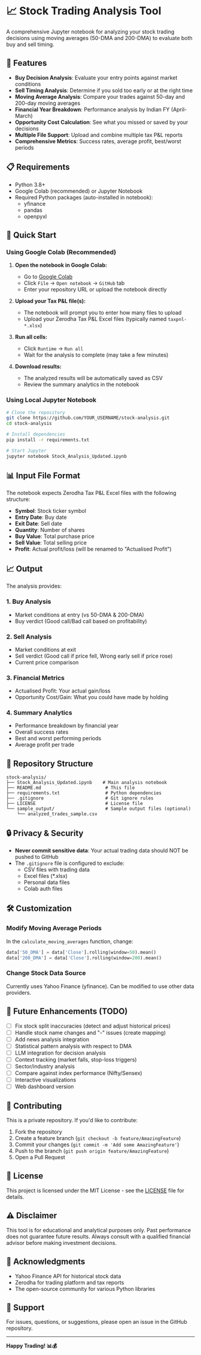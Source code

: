 # 📈 Stock Trading Analysis Tool

A comprehensive Jupyter notebook for analyzing your stock trading decisions using moving averages (50-DMA and 200-DMA) to evaluate both buy and sell timing.

## 🎯 Features

- **Buy Decision Analysis**: Evaluate your entry points against market conditions
- **Sell Timing Analysis**: Determine if you sold too early or at the right time
- **Moving Average Analysis**: Compare your trades against 50-day and 200-day moving averages
- **Financial Year Breakdown**: Performance analysis by Indian FY (April-March)
- **Opportunity Cost Calculation**: See what you missed or saved by your decisions
- **Multiple File Support**: Upload and combine multiple tax P&L reports
- **Comprehensive Metrics**: Success rates, average profit, best/worst periods

## 📋 Requirements

- Python 3.8+
- Google Colab (recommended) or Jupyter Notebook
- Required Python packages (auto-installed in notebook):
  - yfinance
  - pandas
  - openpyxl

## 🚀 Quick Start

### Using Google Colab (Recommended)

1. **Open the notebook in Google Colab:**
   - Go to [Google Colab](https://colab.research.google.com/)
   - Click `File` → `Open notebook` → `GitHub` tab
   - Enter your repository URL or upload the notebook directly

2. **Upload your Tax P&L file(s):**
   - The notebook will prompt you to enter how many files to upload
   - Upload your Zerodha Tax P&L Excel files (typically named `taxpnl-*.xlsx`)

3. **Run all cells:**
   - Click `Runtime` → `Run all`
   - Wait for the analysis to complete (may take a few minutes)

4. **Download results:**
   - The analyzed results will be automatically saved as CSV
   - Review the summary analytics in the notebook

### Using Local Jupyter Notebook

```bash
# Clone the repository
git clone https://github.com/YOUR_USERNAME/stock-analysis.git
cd stock-analysis

# Install dependencies
pip install -r requirements.txt

# Start Jupyter
jupyter notebook Stock_Analysis_Updated.ipynb
```

## 📊 Input File Format

The notebook expects Zerodha Tax P&L Excel files with the following structure:
- **Symbol**: Stock ticker symbol
- **Entry Date**: Buy date
- **Exit Date**: Sell date
- **Quantity**: Number of shares
- **Buy Value**: Total purchase price
- **Sell Value**: Total selling price
- **Profit**: Actual profit/loss (will be renamed to "Actualised Profit")

## 📈 Output

The analysis provides:

### 1. **Buy Analysis**
- Market conditions at entry (vs 50-DMA & 200-DMA)
- Buy verdict (Good call/Bad call based on profitability)

### 2. **Sell Analysis**
- Market conditions at exit
- Sell verdict (Good call if price fell, Wrong early sell if price rose)
- Current price comparison

### 3. **Financial Metrics**
- Actualised Profit: Your actual gain/loss
- Opportunity Cost/Gain: What you could have made by holding

### 4. **Summary Analytics**
- Performance breakdown by financial year
- Overall success rates
- Best and worst performing periods
- Average profit per trade

## 📁 Repository Structure

```
stock-analysis/
├── Stock_Analysis_Updated.ipynb    # Main analysis notebook
├── README.md                        # This file
├── requirements.txt                 # Python dependencies
├── .gitignore                       # Git ignore rules
├── LICENSE                          # License file
└── sample_output/                   # Sample output files (optional)
    └── analyzed_trades_sample.csv
```

## 🔒 Privacy & Security

- **Never commit sensitive data**: Your actual trading data should NOT be pushed to GitHub
- The `.gitignore` file is configured to exclude:
  - CSV files with trading data
  - Excel files (*.xlsx)
  - Personal data files
  - Colab auth files

## 🛠️ Customization

### Modify Moving Average Periods
In the `calculate_moving_averages` function, change:
```python
data['50_DMA'] = data['Close'].rolling(window=50).mean()
data['200_DMA'] = data['Close'].rolling(window=200).mean()
```

### Change Stock Data Source
Currently uses Yahoo Finance (yfinance). Can be modified to use other data providers.

## 📝 Future Enhancements (TODO)

- [ ] Fix stock split inaccuracies (detect and adjust historical prices)
- [ ] Handle stock name changes and "-" issues (create mapping)
- [ ] Add news analysis integration
- [ ] Statistical pattern analysis with respect to DMA
- [ ] LLM integration for decision analysis
- [ ] Context tracking (market falls, stop-loss triggers)
- [ ] Sector/industry analysis
- [ ] Compare against index performance (Nifty/Sensex)
- [ ] Interactive visualizations
- [ ] Web dashboard version

## 🤝 Contributing

This is a private repository. If you'd like to contribute:
1. Fork the repository
2. Create a feature branch (`git checkout -b feature/AmazingFeature`)
3. Commit your changes (`git commit -m 'Add some AmazingFeature'`)
4. Push to the branch (`git push origin feature/AmazingFeature`)
5. Open a Pull Request

## 📜 License

This project is licensed under the MIT License - see the [LICENSE](LICENSE) file for details.

## ⚠️ Disclaimer

This tool is for educational and analytical purposes only. Past performance does not guarantee future results. Always consult with a qualified financial advisor before making investment decisions.

## 🙏 Acknowledgments

- Yahoo Finance API for historical stock data
- Zerodha for trading platform and tax reports
- The open-source community for various Python libraries

## 📧 Support

For issues, questions, or suggestions, please open an issue in the GitHub repository.

---

**Happy Trading! 📊💰**
